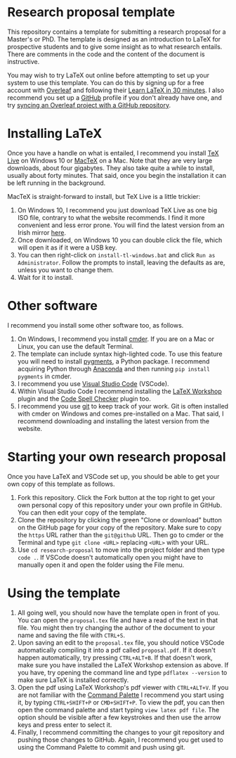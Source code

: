 # Research proposal template

This repository contains a template for submitting a research proposal for a
Master's or PhD. The template is designed as an introduction to LaTeX for
prospective students and to give some insight as to what research entails.
There are comments in the code and the content of the document is instructive.

You may wish to try LaTeX out online before attempting to set up your system to
use this template. You can do this by signing up for a free account with
[Overleaf](https://www.overleaf.com/) and following their
[Learn LaTeX in 30 minutes](https://www.overleaf.com/learn/latex/Learn_LaTeX_in_30_minutes).
I also recommend you set up a [GitHub](https://github.com) profile if you don't
already have one, and try
[syncing an Overleaf project with a GitHub repository](https://www.overleaf.com/learn/how-to/How_do_I_connect_an_Overleaf_project_with_a_repo_on_GitHub,_GitLab_or_BitBucket%3F).


# Installing LaTeX

Once you have a handle on what is entailed, I recommend you install [TeX Live](https://www.tug.org/texlive/)
on Windows 10 or [MacTeX](https://www.tug.org/mactex/) on a Mac. Note that
they are very large downloads, about four gigabytes. They also take quite a
while to install, usually about forty minutes. That said, once you begin the
installation it can be left running in the background. 

MacTeX is straight-forward to install, but TeX Live is a little trickier:
1. On Windows 10, I recommend you just download TeX Live as one big ISO file,
   contrary to what the website recommends. I find it more convenient and less
   error prone. You will find the latest version from an Irish mirror
   [here](http://ftp.heanet.ie/mirrors/ctan.org/tex/systems/texlive/Images/texlive.iso).
2. Once downloaded, on Windows 10 you can double click the file, which will open
   it as if it were a USB key.
3. You can then right-click on `install-tl-windows.bat` and click
   `Run as Administrator`. Follow the prompts to install, leaving the defaults
   as are, unless you want to change them.
4. Wait for it to install.

# Other software
I recommend you install some other software too, as follows.
1. On Windows, I recommend you install [cmder](https://cmder.net). If you are on
   a Mac or Linux, you can use the default Terminal.
2. The template can include syntax high-lighted code. To use this feature you
   will need to install [pygments](http://pygments.org/download/), a Python
   package. I recommend acquiring Python through
   [Anaconda](https://www.anaconda.com/products/individual) and then running
   `pip install pygments` in cmder.
4. I recommend you use [Visual Studio Code](https://code.visualstudio.com/)
   (VSCode).
5. Within Visual Studio Code I recommend installing the
   [LaTeX Workshop](https://marketplace.visualstudio.com/items?itemName=James-Yu.latex-workshop)
   plugin and the
   [Code Spell Checker](https://marketplace.visualstudio.com/items?itemName=streetsidesoftware.code-spell-checker)
   plugin too.
6. I recommend you use [git](https://git-scm.com/) to keep track of your work.
   Git is often installed with cmder on Windows and comes pre-installed on a Mac.
   That said, I recommend downloading and installing the latest version
   from the website.

# Starting your own research proposal
Once you have LaTeX and VSCode set up, you should be able to get your own
copy of this template as follows.
1. Fork this repository. Click the Fork button at the top right to get your
   own personal copy of this repository under your own profile in GitHub. You
   can then edit your copy of the template.
2. Clone the repository by clicking the green "Clone or download" button on
   the GitHub page for your copy of the repository. Make sure to copy the
   `https` URL rather than the `git@github` URL. Then go to cmder or
   the Terminal and type `git clone <URL>` replacing `<URL>` with your URL.
3. Use `cd research-proposal` to move into the project folder and then type
   `code .`. If VSCode doesn't automatically open you might have to manually
   open it and open the folder using the File menu.

# Using the template
1. All going well, you should now have the template open in front of you. You
   can open the `proposal.tex` file and have a read of the text in that file.
   You might then try changing the author of the document to your name and
   saving the file with `CTRL+S`.
2. Upon saving an edit to the `proposal.tex` file, you should notice VSCode
   automatically compiling it into a pdf called `proposal.pdf`. If it doesn't
   happen automatically, try pressing `CTRL+ALT+B`. If that doesn't work, make
   sure you have installed the LaTeX Workshop extension as above. If you have,
   try opening the command line and type `pdflatex --version` to make sure LaTeX
   is installed correctly.
3. Open the pdf using LaTeX Workshop's pdf viewer with `CTRL+ALT+V`. If you are
   not familiar with the
   [Command Palette](https://code.visualstudio.com/docs/getstarted/tips-and-tricks#_command-palette)
   I recommend you start using it, by typing `CTRL+SHIFT+P` or `CMD+SHIFT+P`.
   To view the pdf, you can then open the command palette and start typing
   `view latex pdf file`. The option should be visible after a few keystrokes
   and then use the arrow keys and press enter to select it.
3. Finally, I recommend committing the changes to your git repository and
   pushing those changes to GitHub. Again, I recommend you get used to using
   the Command Palette to commit and push using git.